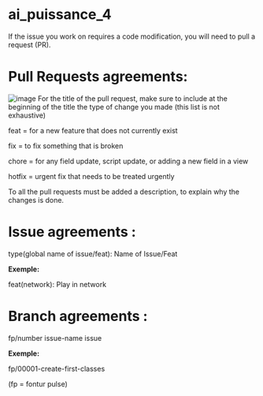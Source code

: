 # ai_puissance_4
If the issue you work on requires a code modification, you will need to pull a request (PR).


# Pull Requests agreements:

![image](https://user-images.githubusercontent.com/96725028/151575515-9cdd9e44-adf4-4f1c-8f97-5a98563f2d07.png)
For the title of the pull request, make sure to include at the beginning of the title the type of change you made (this list is not exhaustive)

feat  = for a new feature that does not currently exist

fix = to fix something that is broken

chore = for any field update, script update, or adding a new field in a view

hotfix = urgent fix that needs to be treated urgently

To all the pull requests must be added a description, to explain why the changes is done.

# Issue agreements : 
type(global name of issue/feat): Name of Issue/Feat

**Exemple:**

feat(network): Play in network


# Branch agreements : 
fp/number issue-name issue
 
**Exemple:**

fp/00001-create-first-classes


(fp = fontur pulse)


